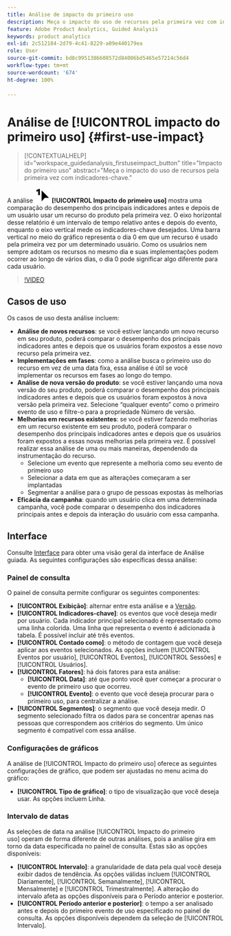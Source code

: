 ```yaml
---
title: Análise de impacto do primeiro uso
description: Meça o impacto do uso de recursos pela primeira vez com indicadores-chave.
feature: Adobe Product Analytics, Guided Analysis
keywords: product analytics
exl-id: 2c512184-2d79-4c41-8229-a09e440179ea
role: User
source-git-commit: bd8c9951386608572d84006bd5465e57214c56d4
workflow-type: tm+mt
source-wordcount: '674'
ht-degree: 100%

---
```


# Análise de [!UICONTROL impacto do primeiro uso] {#first-use-impact}

<!-- markdownlint-disable MD034 -->

>[!CONTEXTUALHELP]
>id="workspace_guidedanalysis_firstuseimpact_button"
>title="Impacto do primeiro uso"
>abstract="Meça o impacto do uso de recursos pela primeira vez com indicadores-chave."

<!-- markdownlint-enable MD034 -->

A análise ![FirstUse](/help/assets/icons/FirstUse.svg) **[!UICONTROL Impacto do primeiro uso]** mostra uma comparação do desempenho dos principais indicadores antes e depois de um usuário usar um recurso do produto pela primeira vez. O eixo horizontal desse relatório é um intervalo de tempo relativo antes e depois do evento, enquanto o eixo vertical mede os indicadores-chave desejados. Uma barra vertical no meio do gráfico representa o dia 0 em que um recurso é usado pela primeira vez por um determinado usuário. Como os usuários nem sempre adotam os recursos no mesmo dia e suas implementações podem ocorrer ao longo de vários dias, o dia 0 pode significar algo diferente para cada usuário.


>[!VIDEO](https://video.tv.adobe.com/v/3421661/?quality=12&learn=on)


## Casos de uso

Os casos de uso desta análise incluem:

* **Análise de novos recursos**: se você estiver lançando um novo recurso em seu produto, poderá comparar o desempenho dos principais indicadores antes e depois que os usuários foram expostos a esse novo recurso pela primeira vez.
* **Implementações em fases**: como a análise busca o primeiro uso do recurso em vez de uma data fixa, essa análise é útil se você implementar os recursos em fases ao longo do tempo.
* **Análise de nova versão do produto**: se você estiver lançando uma nova versão do seu produto, poderá comparar o desempenho dos principais indicadores antes e depois que os usuários foram expostos à nova versão pela primeira vez. Selecione “qualquer evento” como o primeiro evento de uso e filtre-o para a propriedade Número de versão.
* **Melhorias em recursos existentes**: se você estiver fazendo melhorias em um recurso existente em seu produto, poderá comparar o desempenho dos principais indicadores antes e depois que os usuários foram expostos a essas novas melhorias pela primeira vez. É possível realizar essa análise de uma ou mais maneiras, dependendo da instrumentação do recurso.
   * Selecione um evento que represente a melhoria como seu evento de primeiro uso
   * Selecionar a data em que as alterações começaram a ser implantadas
   * Segmentar a análise para o grupo de pessoas expostas às melhorias
* **Eficácia da campanha**: quando um usuário clica em uma determinada campanha, você pode comparar o desempenho dos indicadores principais antes e depois da interação do usuário com essa campanha.

## Interface

Consulte [Interface](../overview.md#interface) para obter uma visão geral da interface de Análise guiada. As seguintes configurações são específicas dessa análise:

### Painel de consulta

O painel de consulta permite configurar os seguintes componentes:

* **[!UICONTROL Exibição]**: alternar entre esta análise e a [Versão](release-impact.md).
* **[!UICONTROL Indicadores-chave]**: os eventos que você deseja medir por usuário. Cada indicador principal selecionado é representado como uma linha colorida. Uma linha que representa o evento é adicionada à tabela. É possível incluir até três eventos.
* **[!UICONTROL Contado como]**: o método de contagem que você deseja aplicar aos eventos selecionados. As opções incluem [!UICONTROL Eventos por usuário], [!UICONTROL Eventos], [!UICONTROL Sessões] e [!UICONTROL Usuários].
* **[!UICONTROL Fatores]**: há dois fatores para esta análise:
   * **[!UICONTROL Data]**: até que ponto você quer começar a procurar o evento de primeiro uso que ocorreu.
   * **[!UICONTROL Evento]**: o evento que você deseja procurar para o primeiro uso, para centralizar a análise.
* **[!UICONTROL Segmentos]**: o segmento que você deseja medir. O segmento selecionado filtra os dados para se concentrar apenas nas pessoas que correspondem aos critérios do segmento. Um único segmento é compatível com essa análise.

### Configurações de gráficos

A análise de [!UICONTROL Impacto do primeiro uso] oferece as seguintes configurações de gráfico, que podem ser ajustadas no menu acima do gráfico:

* **[!UICONTROL Tipo de gráfico]**: o tipo de visualização que você deseja usar. As opções incluem Linha.

### Intervalo de datas

As seleções de data na análise [!UICONTROL Impacto do primeiro uso] operam de forma diferente de outras análises, pois a análise gira em torno da data especificada no painel de consulta. Estas são as opções disponíveis:

* **[!UICONTROL Intervalo]**: a granularidade de data pela qual você deseja exibir dados de tendência. As opções válidas incluem [!UICONTROL Diariamente], [!UICONTROL Semanalmente], [!UICONTROL Mensalmente] e [!UICONTROL Trimestralmente]. A alteração do intervalo afeta as opções disponíveis para o Período anterior e posterior.
* **[!UICONTROL Período anterior e posterior]**: o tempo a ser analisado antes e depois do primeiro evento de uso especificado no painel de consulta. As opções disponíveis dependem da seleção de [!UICONTROL Intervalo].

<!--
## Example

See below for an example of the analysis.

![First use impact](../assets/first-use-impact.png)

-->
